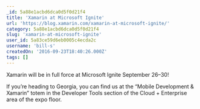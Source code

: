 ```yaml
---
_id: 5a88e1acbd6dca0d5f0d21f4
title: 'Xamarin at Microsoft Ignite'
url: 'https://blog.xamarin.com/xamarin-at-microsoft-ignite/'
category: 5a88e1acbd6dca0d5f0d21f4
slug: 'xamarin-at-microsoft-ignite'
user_id: 5a83ce59d6eb0005c4ecda2c
username: 'bill-s'
createdOn: '2016-09-23T18:40:26.000Z'
tags: []
---
```


Xamarin will be in full force at Microsoft Ignite September 26–30!

If you’re heading to Georgia, you can find us at the “Mobile Development & Xamarin” totem in the Developer Tools section of the Cloud + Enterprise area of the expo floor.

